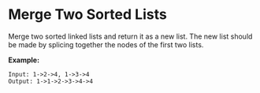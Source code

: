 # Merge Two Sorted Lists

Merge two sorted linked lists and return it as a new list. The new list should be made by splicing together the nodes of the first two lists.

**Example:**

```pseudo
Input: 1->2->4, 1->3->4
Output: 1->1->2->3->4->4
```
